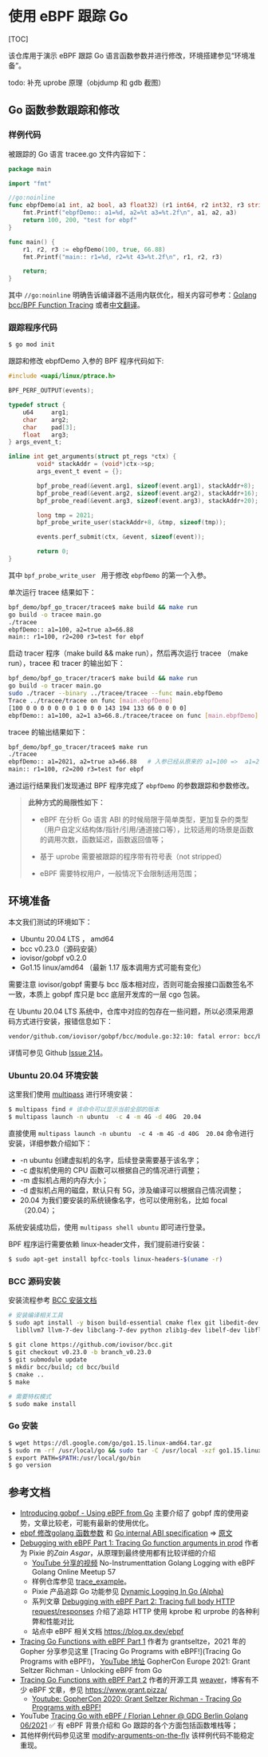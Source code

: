 # 使用 eBPF 跟踪 Go 

[TOC]

该仓库用于演示 eBPF 跟踪 Go 语言函数参数并进行修改，环境搭建参见“环境准备”。

todo: 补充 uprobe 原理（objdump 和 gdb 截图）

## Go 函数参数跟踪和修改

### 样例代码

被跟踪的 Go 语言 tracee.go 文件内容如下：

```go
package main

import "fmt"

//go:noinline
func ebpfDemo(a1 int, a2 bool, a3 float32) (r1 int64, r2 int32, r3 string) {
	fmt.Printf("ebpfDemo:: a1=%d, a2=%t a3=%t.2f\n", a1, a2, a3)
	return 100, 200, "test for ebpf"
}

func main() {
	r1, r2, r3 := ebpfDemo(100, true, 66.88)
	fmt.Printf("main:: r1=%d, r2=%t 43=%t.2f\n", r1, r2, r3)

	return;
}
```

其中 `//go:noinline` 明确告诉编译器不适用内联优化，相关内容可参考：[Golang bcc/BPF Function Tracing](https://www.brendangregg.com/blog/2017-01-31/golang-bcc-bpf-function-tracing.html) 或者[中文翻译](https://colobu.com/2017/09/22/golang-bcc-bpf-function-tracing/)。



### 跟踪程序代码

```bash
$ go mod init
```

跟踪和修改 ebpfDemo 入参的 BPF 程序代码如下:

```c
#include <uapi/linux/ptrace.h>

BPF_PERF_OUTPUT(events);

typedef struct {
	u64   	arg1;
	char   	arg2;
	char    pad[3];
	float   arg3;
} args_event_t;

inline int get_arguments(struct pt_regs *ctx) {
		void* stackAddr = (void*)ctx->sp;
		args_event_t event = {};

		bpf_probe_read(&event.arg1, sizeof(event.arg1), stackAddr+8);
		bpf_probe_read(&event.arg2, sizeof(event.arg2), stackAddr+16);
		bpf_probe_read(&event.arg3, sizeof(event.arg3), stackAddr+20);

		long tmp = 2021;
		bpf_probe_write_user(stackAddr+8, &tmp, sizeof(tmp));

		events.perf_submit(ctx, &event, sizeof(event));

		return 0;
}
```



其中 `bpf_probe_write_user ` 用于修改 `ebpfDemo` 的第一个入参。

单次运行 tracee 结果如下：

```bash
bpf_demo/bpf_go_tracer/tracee$ make build && make run
go build -o tracee main.go
./tracee
ebpfDemo:: a1=100, a2=true a3=66.88
main:: r1=100, r2=200 r3=test for ebpf
```



启动 tracer 程序（make build && make run），然后再次运行 tracee （make run），tracee 和 tracer 的输出如下：

```bash
bpf_demo/bpf_go_tracer/tracer$ make build && make run
go build -o tracer main.go
sudo ./tracer --binary ../tracee/tracee --func main.ebpfDemo
Trace ../tracee/tracee on func [main.ebpfDemo]
[100 0 0 0 0 0 0 0 1 0 0 0 143 194 133 66 0 0 0 0]
ebpfDemo:: a1=100, a2=1 a3=66.8./tracee/tracee on func [main.ebpfDemo] # 输出

```



tracee 的输出结果如下：

```bash
bpf_demo/bpf_go_tracer/tracee$ make run
./tracee
ebpfDemo:: a1=2021, a2=true a3=66.88   # 入参已经从原来的 a1=100 =>  a1=2021
main:: r1=100, r2=200 r3=test for ebpf
```



通过运行结果我们发现通过 BPF 程序完成了 `ebpfDemo` 的参数跟踪和参数修改。



>  **此种方式的局限性如下：**
>  
 > * eBPF 在分析 Go 语言 ABI 的时候局限于简单类型，更加复杂的类型（用户自定义结构体/指针/引用/通道接口等），比较适用的场景是函数的调用次数，函数延迟，函数返回值等；
 >
 > * 基于 uprobe 需要被跟踪的程序带有符号表（not stripped）
 >
 > * eBPF 需要特权用户，一般情况下会限制适用范围；



## 环境准备

本文我们测试的环境如下：

*  Ubuntu 20.04 LTS ， amd64
* bcc  v0.23.0（源码安装）
* iovisor/gobpf  v0.2.0 
* Go1.15 linux/amd64 （最新 1.17 版本调用方式可能有变化）

需要注意 iovisor/gobpf 需要与 bcc 版本相对应，否则可能会报接口函数签名不一致，本质上 gobpf 库只是 bcc 底层开发库的一层 cgo 包装。

在 Ubuntu 20.04 LTS 系统中，仓库中对应的包存在一些问题，所以必须采用源码方式进行安装，报错信息如下：

```bash
vendor/github.com/iovisor/gobpf/bcc/module.go:32:10: fatal error: bcc/bcc_common.h: No such file or directory
```

详情可参见 Github [Issue 214](https://github.com/iovisor/gobpf/issues/214)。



### Ubuntu 20.04 环境安装

这里我们使用 [multipass](https://multipass.run/) 进行环境安装：

```bash
$ multipass find # 该命令可以显示当前全部的版本
$ multipass launch -n ubuntu  -c 4 -m 4G -d 40G  20.04
```

直接使用 `multipass launch -n ubuntu  -c 4 -m 4G -d 40G  20.04` 命令进行安装，详细参数介绍如下：

* -n ubuntu 创建虚拟机的名字，后续登录需要基于该名字；
* -c 虚拟机使用的 CPU 函数可以根据自己的情况进行调整；
* -m 虚拟机占用的内存大小；
* -d 虚拟机占用的磁盘，默认只有 5G，涉及编译可以根据自己情况调整；
* 20.04 为我们要安装的系统镜像名字，也可以使用别名，比如 focal（20.04）；

系统安装成功后，使用 `multipass shell ubuntu` 即可进行登录。



BPF 程序运行需要依赖 linux-header文件，我们提前进行安装：

```bash
$ sudo apt-get install bpfcc-tools linux-headers-$(uname -r)
```



### BCC 源码安装

安装流程参考 [BCC 安装文档](https://github.com/iovisor/bcc/blob/master/INSTALL.md#ubuntu---source)

```bash
# 安装编译相关工具
$ sudo apt install -y bison build-essential cmake flex git libedit-dev \
  libllvm7 llvm-7-dev libclang-7-dev python zlib1g-dev libelf-dev libfl-dev python3-distutils
  
$ git clone https://github.com/iovisor/bcc.git
$ git checkout v0.23.0 -b branch_v0.23.0
$ git submodule update
$ mkdir bcc/build; cd bcc/build
$ cmake ..
$ make

# 需要特权模式
$ sudo make install  
```


### Go 安装

```bash
$ wget https://dl.google.com/go/go1.15.linux-amd64.tar.gz
$ sudo rm -rf /usr/local/go && sudo tar -C /usr/local -xzf go1.15.linux-amd64.tar.gz
$ export PATH=$PATH:/usr/local/go/bin
$ go version
```

##  参考文档

* [Introducing gobpf - Using eBPF from Go](https://kinvolk.io/blog/2016/11/introducing-gobpf-using-ebpf-from-go/) 主要介绍了 gobpf 库的使用姿势，文章比较老，可能有最新的使用优化。
* [ebpf 修改golang 函数参数](http://hushi55.github.io/2021/04/22/ebpf-modify-golang-args) 和 [Go internal ABI specification](http://hushi55.github.io/2021/04/19/Go-internal-ABI-specification) => [原文](https://go.googlesource.com/go/+/refs/heads/dev.regabi/src/cmd/compile/internal-abi.md)
* [Debugging with eBPF Part 1: Tracing Go function arguments in prod](https://www.cncf.io/blog/2021/11/17/debugging-with-ebpf-part-1-tracing-go-function-arguments-in-prod/) 作者 为 Pixie 的*Zain Asgar*，从原理到最终使用都有比较详细的介绍
  *  [YouTube 分享的视频](https://youtu.be/0mxUU_--dDM)  No-Instrumenttation Golang Logging with eBPF Golang Online Meetup 57
  * 样例仓库参见 [trace_example](https://github.com/pixie-io/pixie-demos/tree/main/simple-gotracing/trace_example)。
  * Pixie 产品追踪 Go 功能参见 [Dynamic Logging In Go (Alpha)](https://docs.px.dev/tutorials/custom-data/dynamic-go-logging/)
  * 系列文章 [Debugging with eBPF Part 2: Tracing full body HTTP request/responses](https://blog.px.dev/ebpf-http-tracing/) 介绍了追踪 HTTP 使用 kprobe 和 urprobe 的各种利弊和性能对比
  * 站点中 eBPF 相关文档 https://blog.px.dev/ebpf
* [Tracing Go Functions with eBPF Part 1](https://www.grant.pizza/blog/tracing-go-functions-with-ebpf-part-1/) 作者为 grantseltze，2021 年的 Gopher 分享参见这里 [Tracing Go Programs with eBPF!](Tracing Go Programs with eBPF!)， [YouTube 地址](https://www.youtube.com/watch?v=JxZL6ZEBBEg) GopherCon Europe 2021: Grant Seltzer Richman - Unlocking eBPF from Go
* [Tracing Go Functions with eBPF Part 2](http://hushi55.github.io/2021/04/22/ebpf-modify-golang-args)  作者的开源工具 [weaver](https://github.com/grantseltzer/weaver)，博客有不少 eBPF 文章，参见 https://www.grant.pizza/
  * [Youtube: GopherCon 2020: Grant Seltzer Richman - Tracing Go Programs with eBPF!](https://www.youtube.com/watch?v=OxLmd7szevI)
* YouTube [Tracing Go with eBPF / Florian Lehner @ GDG Berlin Golang 06/2021](https://www.youtube.com/watch?v=f1jr9nR25EA)   ✅ 有 eBPF 背景介绍和 Go 跟踪的各个方面包括函数堆栈等；
* 其他样例代码参见这里 [modify-arguments-on-the-fly](https://github.com/chenhengqi/bpf-examples/tree/main/modify-arguments-on-the-fly) 该样例代码不能稳定重现。
